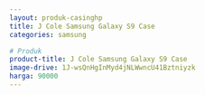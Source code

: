 ```yaml
---
layout: produk-casinghp
title: J Cole Samsung Galaxy S9 Case
categories: samsung

# Produk
product-title: J Cole Samsung Galaxy S9 Case
image-drive: 1J-wsQnHgInMyd4jNLWwncU41Bztniyzk
harga: 90000
---
```

